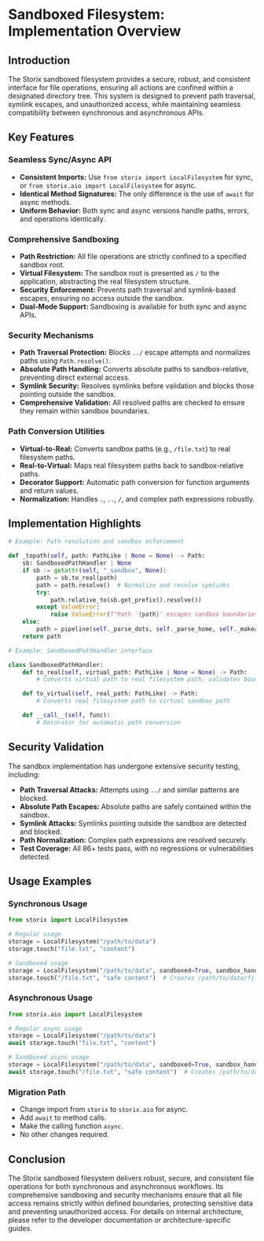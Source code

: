 # Sandboxed Filesystem: Implementation Overview

## Introduction

The Storix sandboxed filesystem provides a secure, robust, and consistent interface for file operations, ensuring all actions are confined within a designated directory tree. This system is designed to prevent path traversal, symlink escapes, and unauthorized access, while maintaining seamless compatibility between synchronous and asynchronous APIs.

## Key Features

### Seamless Sync/Async API

-   **Consistent Imports:** Use `from storix import LocalFilesystem` for sync, or `from storix.aio import LocalFilesystem` for async.
-   **Identical Method Signatures:** The only difference is the use of `await` for async methods.
-   **Uniform Behavior:** Both sync and async versions handle paths, errors, and operations identically.

### Comprehensive Sandboxing

-   **Path Restriction:** All file operations are strictly confined to a specified sandbox root.
-   **Virtual Filesystem:** The sandbox root is presented as `/` to the application, abstracting the real filesystem structure.
-   **Security Enforcement:** Prevents path traversal and symlink-based escapes, ensuring no access outside the sandbox.
-   **Dual-Mode Support:** Sandboxing is available for both sync and async APIs.

### Security Mechanisms

-   **Path Traversal Protection:** Blocks `../` escape attempts and normalizes paths using `Path.resolve()`.
-   **Absolute Path Handling:** Converts absolute paths to sandbox-relative, preventing direct external access.
-   **Symlink Security:** Resolves symlinks before validation and blocks those pointing outside the sandbox.
-   **Comprehensive Validation:** All resolved paths are checked to ensure they remain within sandbox boundaries.

### Path Conversion Utilities

-   **Virtual-to-Real:** Converts sandbox paths (e.g., `/file.txt`) to real filesystem paths.
-   **Real-to-Virtual:** Maps real filesystem paths back to sandbox-relative paths.
-   **Decorator Support:** Automatic path conversion for function arguments and return values.
-   **Normalization:** Handles `.`, `..`, `/`, and complex path expressions robustly.

## Implementation Highlights

```python
# Example: Path resolution and sandbox enforcement

def _topath(self, path: PathLike | None = None) -> Path:
    sb: SandboxedPathHandler | None
    if sb := getattr(self, "_sandbox", None):
        path = sb.to_real(path)
        path = path.resolve()  # Normalize and resolve symlinks
        try:
            path.relative_to(sb.get_prefix().resolve())
        except ValueError:
            raise ValueError(f"Path '{path}' escapes sandbox boundaries")
    else:
        path = pipeline(self._parse_dots, self._parse_home, self._makeabs)(path)
    return path
```

```python
# Example: SandboxedPathHandler interface

class SandboxedPathHandler:
    def to_real(self, virtual_path: PathLike | None = None) -> Path:
        # Converts virtual path to real filesystem path, validates boundaries

    def to_virtual(self, real_path: PathLike) -> Path:
        # Converts real filesystem path to virtual sandbox path

    def __call__(self, func):
        # Decorator for automatic path conversion
```

## Security Validation

The sandbox implementation has undergone extensive security testing, including:

-   **Path Traversal Attacks:** Attempts using `../` and similar patterns are blocked.
-   **Absolute Path Escapes:** Absolute paths are safely contained within the sandbox.
-   **Symlink Attacks:** Symlinks pointing outside the sandbox are detected and blocked.
-   **Path Normalization:** Complex path expressions are resolved securely.
-   **Test Coverage:** All 86+ tests pass, with no regressions or vulnerabilities detected.

## Usage Examples

### Synchronous Usage

```python
from storix import LocalFilesystem

# Regular usage
storage = LocalFilesystem("/path/to/data")
storage.touch("file.txt", "content")

# Sandboxed usage
storage = LocalFilesystem("/path/to/data", sandboxed=True, sandbox_handler=SandboxedPathHandler)
storage.touch("/file.txt", "safe content")  # Creates /path/to/data/file.txt
```

### Asynchronous Usage

```python
from storix.aio import LocalFilesystem

# Regular async usage
storage = LocalFilesystem("/path/to/data")
await storage.touch("file.txt", "content")

# Sandboxed async usage
storage = LocalFilesystem("/path/to/data", sandboxed=True, sandbox_handler=SandboxedPathHandler)
await storage.touch("/file.txt", "safe content")  # Creates /path/to/data/file.txt
```

### Migration Path

-   Change import from `storix` to `storix.aio` for async.
-   Add `await` to method calls.
-   Make the calling function `async`.
-   No other changes required.

## Conclusion

The Storix sandboxed filesystem delivers robust, secure, and consistent file operations for both synchronous and asynchronous workflows. Its comprehensive sandboxing and security mechanisms ensure that all file access remains strictly within defined boundaries, protecting sensitive data and preventing unauthorized access. For details on internal architecture, please refer to the developer documentation or architecture-specific guides.
